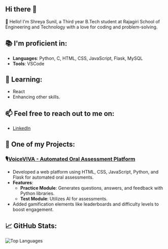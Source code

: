 ## Hi there 👋

👋 Hello! I'm Shreya Sunil, a Third year B.Tech student at Rajagiri School of Engineering and Technology with a love for coding and problem-solving.

## 📚 I'm proficient in:
- **Languages**: Python, C, HTML, CSS, JavaScript, Flask, MySQL
- **Tools**: VSCode

## 🌱 Learning:
- React
- Enhancing other skills.

## 📫 Feel free to reach out to me on:
- [LinkedIn](https://www.linkedin.com/in/shreya6s)

## 🚀 One of my Projects:
### 🎙️[VoiceVIVA - Automated Oral Assessment Platform](https://github.com/shreya6s/VoiceVIVA)
- Developed a web platform using HTML, CSS, JavaScript, Python, and Flask for automated oral assessments.
- **Features**:
  - **Practice Module**: Generates questions, answers, and feedback with Python libraries.
  - **Test Module**: Utilizes AI for assessments.
- Added gamification elements like leaderboards and difficulty levels to boost engagement.

## 📈 GitHub Stats:

![Top Languages](https://github-readme-stats.vercel.app/api/top-langs/?username=shreya6s&layout=compact&theme=radical)



<!--
**shreya6s/shreya6s** is a ✨ _special_ ✨ repository because its `README.md` (this file) appears on your GitHub profile.

Here are some ideas to get you started:

- 🔭 I’m currently working on ...
- 🌱 I’m currently learning ...
- 👯 I’m looking to collaborate on ...
- 🤔 I’m looking for help with ...
- 💬 Ask me about ...
- 📫 How to reach me: ...
- 😄 Pronouns: ...
- ⚡ Fun fact: ...
-->
